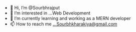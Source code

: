 - 👋 Hi, I’m @Sourbhrajput
- 👀 I’m interested in ...Web Development
- 🌱 I’m currently learning and  working as a MERN developer 
- 📫 How to reach me ...Sourbhkharakiya@gmail.com

<!---
Sourbhrajput/Sourbhrajput is a ✨ special ✨ repository because its `README.md` (this file) appears on your GitHub profile.
You can click the Preview link to take a look at your changes.
--->
